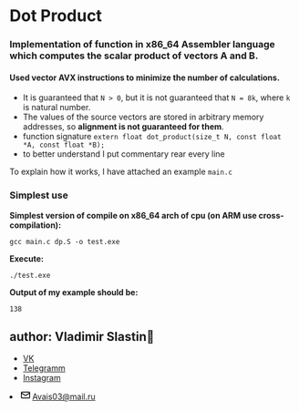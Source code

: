# Dot Product

<h3>Implementation of function in x86_64 Assembler language which computes the scalar product of vectors A and B.</h3>
<h4>Used vector AVX instructions to minimize the number of calculations.</h4>

+ It is guaranteed that `N > 0`, but it is not guaranteed that `N = 8k`, where `k` is natural number.
+ The values of the source vectors are stored in arbitrary memory addresses, so **alignment is not guaranteed for them**.
+ function signature `extern float dot_product(size_t N, const float *A, const float *B);`
+ to better understand I put commentary rear every line 

To explain how it works, I have attached an example `main.c`

<h3>Simplest use</h3>

**Simplest version of compile on x86_64 arch of cpu (on ARM use cross-compilation):**


```
gcc main.c dp.S -o test.exe
```

**Execute:**
```
./test.exe
```

**Output of my example should be:**
```
138
```

<h2>author: Vladimir Slastin🤙</h2>

+ [VK](https://vk.com/vovchik1902)
+ [Telegramm](https://www.t.me/SlastinVA)
+ [Instagram](https://www.instagram.com/dreaminngman)
<li itemprop="email" aria-label="Email: Avais03@mail.ru" class="vcard-detail pt-1 css-truncate css-truncate-target "><svg class="octicon octicon-mail" viewBox="0 0 16 16" version="1.1" width="16" height="16" aria-hidden="true"><path fill-rule="evenodd" d="M1.75 2A1.75 1.75 0 000 3.75v.736a.75.75 0 000 .027v7.737C0 13.216.784 14 1.75 14h12.5A1.75 1.75 0 0016 12.25v-8.5A1.75 1.75 0 0014.25 2H1.75zM14.5 4.07v-.32a.25.25 0 00-.25-.25H1.75a.25.25 0 00-.25.25v.32L8 7.88l6.5-3.81zm-13 1.74v6.441c0 .138.112.25.25.25h12.5a.25.25 0 00.25-.25V5.809L8.38 9.397a.75.75 0 01-.76 0L1.5 5.809z"></path></svg>
          <a class="u-email Link--primary " href="mailto:Avais03@mail.ru">Avais03@mail.ru</a>
</li>
